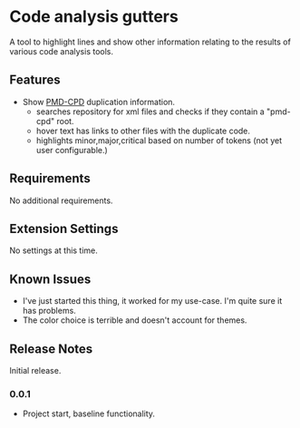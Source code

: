 # Code analysis gutters

A tool to highlight lines and show other information relating to the results of various code analysis tools.

## Features

- Show [PMD-CPD](https://pmd.github.io/latest/pmd_userdocs_cpd.html) duplication information.
  - searches repository for xml files and checks if they contain a "pmd-cpd" root.
  - hover text has links to other files with the duplicate code.
  - highlights minor,major,critical based on number of tokens (not yet user configurable.)

## Requirements

No additional requirements.

## Extension Settings

No settings at this time.

## Known Issues

- I've just started this thing, it worked for my use-case. I'm quite sure it has problems.
- The color choice is terrible and doesn't account for themes.

## Release Notes

Initial release.

### 0.0.1

- Project start, baseline functionality.